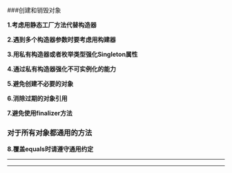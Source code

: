 
###创建和销毁对象

**1.考虑用静态工厂方法代替构造器**
  
**2.遇到多个构造器参数时要考虑用构建器**

**3.用私有构造器或者枚举类型强化Singleton属性**

**4.通过私有构造器强化不可实例化的能力**

**5.避免创建不必要的对象**

**6.消除过期的对象引用**

**7.避免使用finalizer方法**

### 对于所有对象都通用的方法

**8.覆盖equals时请遵守通用约定**

****

****
